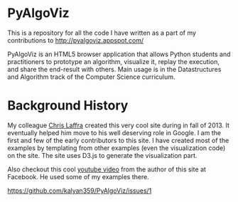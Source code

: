 PyAlgoViz
=========

This is a repository for all the code I have written as a part of my contributions to http://pyalgoviz.appspot.com/ 

PyAlgoViz is an HTML5 browser application that allows Python students and practitioners to prototype an algorithm, visualize it, replay the execution, and share the end-result with others. Main usage is in the Datastructures and Algorithm track of the Computer Science curriculum.


Background History
=====================

My colleague [Chris Laffra](http://www.chrislaffra.com/) created this very cool site during in fall of 2013. It eventually helped him move to his well deserving role in Google. I am the first and few of the early contributors to this site. I have created most of the examples by templating from other examples (even the visualization code) on the site. The site uses D3.js to generate the visualization part. 

Also checkout this cool [youtube video](https://www.youtube.com/watch?v=poQKuXgNd88) from the author of this site at Facebook. He used some of my examples there.


https://github.com/kalyan359/PyAlgoViz/issues/1


